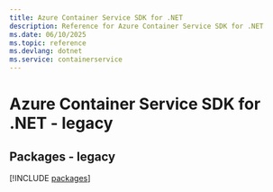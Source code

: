 ```yaml
---
title: Azure Container Service SDK for .NET
description: Reference for Azure Container Service SDK for .NET
ms.date: 06/10/2025
ms.topic: reference
ms.devlang: dotnet
ms.service: containerservice
---
```

# Azure Container Service SDK for .NET - legacy
## Packages - legacy
[!INCLUDE [packages](container-service-index.md)]